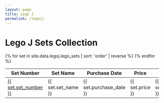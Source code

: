 ```yaml
---
layout: page
title: Lego J
permalink: /legoj/
---
```


# Lego J Sets Collection

<table>
  <thead>
    <tr>
      <th>Set Number</th>
      <th>Set Name</th>
      <th>Purchase Date</th>
      <th>Price</th>
      <th>Order</th>
    </tr>
  </thead>
  <tbody>
    {% for set in site.data.legoj.lego_sets | sort: 'order' | reverse %}
    <tr>
      <td><a href="{{ set.url }}">{{ set.set_number }}</a></td>
      <td>
        <div class="tooltip">
          {{ set.set_name }}
          <span class="tooltiptext">
            <img src="{{ set.image }}" alt="{{ set.set_name }}">
          </span>
        </div>
      </td>
      <td>{{ set.purchase_date }}</td>
      <td>{{ set.price }}</td>
      <td>{{ set.order }}</td>
    </tr>
    {% endfor %}
  </tbody>
</table>

<style>
.tooltip {
  position: relative;
  display: inline-block;
}

.tooltip .tooltiptext {
  visibility: hidden;
  width: 200px;
  background-color: #555;
  color: #fff;
  text-align: center;
  padding: 5px;
  border-radius: 6px;
  position: absolute;
  z-index: 1;
  bottom: 125%;
  left: 50%;
  margin-left: -100px;
  opacity: 0;
  transition: opacity 0.3s;
}

.tooltip .tooltiptext img {
  max-width: 100%;
  height: auto;
}

.tooltip:hover .tooltiptext {
  visibility: visible;
  opacity: 1;
}
</style>
